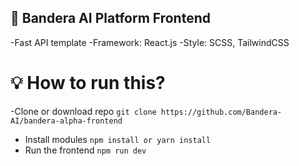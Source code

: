 ## 🚀 **Bandera AI Platform Frontend**  

-Fast API template
-Framework: React.js
-Style: SCSS, TailwindCSS

# 💡 **How to run this?**

-Clone or download repo
  `git clone https://github.com/Bandera-AI/bandera-alpha-frontend`
- Install modules
  `npm install or yarn install`
- Run the frontend
  `npm run dev`
